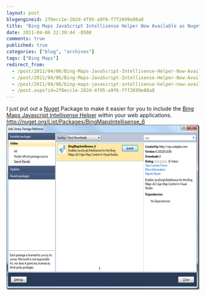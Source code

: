 ```yaml
---
layout: post
blogengineid: 2f0ecc1e-282d-4f95-a9f6-f7f2699e88a8
title: "Bing Maps JavaScript Intellisense Helper Now Available as Nuget Package"
date: 2011-04-06 22:39:44 -0500
comments: true
published: true
categories: ["blog", "archives"]
tags: ["Bing Maps"]
redirect_from: 
  - /post/2011/04/06/Bing-Maps-JavaScript-Intellisense-Helper-Now-Available-as-Nuget-Package.aspx
  - /post/2011/04/06/Bing-Maps-JavaScript-Intellisense-Helper-Now-Available-as-Nuget-Package
  - /post/2011/04/06/bing-maps-javascript-intellisense-helper-now-available-as-nuget-package
  - /post.aspx?id=2f0ecc1e-282d-4f95-a9f6-f7f2699e88a8
---
```

<!-- more -->

I just put out a <a href="http://nuget.org" target="_blank">Nuget</a> Package to make it easier for you to include the <a href="http://vejs.codeplex.com/" target="_blank">Bing Maps Javascript Intellisense Helper</a> within your web applications.  
<a title="http://nuget.org/List/Packages/BingMapsIntellisense_6" href="http://nuget.org/List/Packages/BingMapsIntellisense_6">http://nuget.org/List/Packages/BingMapsIntellisense_6</a>  
<a href="/files/VEJS_6_Nuget_Screenshot.png"><img style="background-image: none; border-bottom: 0px; border-left: 0px; padding-left: 0px; padding-right: 0px; display: inline; border-top: 0px; border-right: 0px; padding-top: 0px" title="VEJS_6_Nuget_Screenshot" border="0" alt="VEJS_6_Nuget_Screenshot" src="/files/VEJS_6_Nuget_Screenshot_thumb.png" width="644" height="431" /></a>
